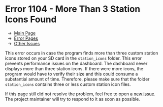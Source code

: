 # Error 1104 - More Than 3 Station Icons Found

&nbsp;&nbsp;→ &nbsp;[Main Page](../)  
&nbsp;&nbsp;→ &nbsp;[Error Pages](../errors)  
&nbsp;&nbsp;→ &nbsp;[Other Issues](https://github.com/smolinde/iot-dashboard/issues)

This error occurs in case the program finds more than three custom station icons stored on your SD card in the `station_icons` folder. This error prevents performance issues on the dashboard. The dashboard never displays more than three station icons. If there were more icons, the program would have to verify their size and this could consume a substantial amount of time. Therefore, please make sure that the folder `station_icons` contains three or less custom station icon files.

If this page still did not resolve the problem, feel free to open a [new issue](https://github.com/smolinde/iot-dashboard/issues/new?template=BLANK_ISSUE). The project maintainer will try to respond to it as soon as possible.